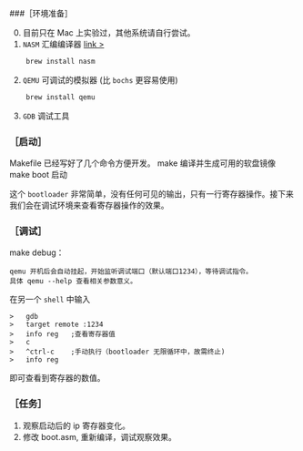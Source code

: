 ###［环境准备］

0. 目前只在 Mac 上实验过，其他系统请自行尝试。
1. `NASM`	汇编编译器 [link >](http://www.nasm.us/)
```sh
    brew install nasm
```
2. `QEMU`	可调试的模拟器 (比 `bochs` 更容易使用)
```sh
    brew install qemu
```
3. `GDB`	调试工具

### ［启动］

Makefile 已经写好了几个命令方便开发。
make    编译并生成可用的软盘镜像  
make boot	启动  

这个 `bootloader` 非常简单，没有任何可见的输出，只有一行寄存器操作。接下来我们会在调试环境来查看寄存器操作的效果。

### ［调试］

make debug：	
	
	qemu 开机后会自动挂起，开始监听调试端口（默认端口1234），等待调试指令。
	具体 qemu --help 查看相关参数意义。

在另一个 `shell` 中输入

	>	gdb
	>	target remote :1234
	>	info reg   ;查看寄存器值
	>	c
	> 	^ctrl-c    ;手动执行（bootloader 无限循环中，故需终止)
	> 	info reg 	

即可查看到寄存器的数值。


### ［任务］

1. 观察启动后的 ip 寄存器变化。
2. 修改 boot.asm, 重新编译，调试观察效果。

